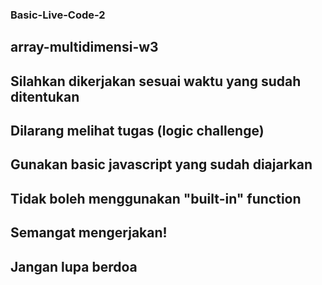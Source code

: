 ### Basic-Live-Code-2
## array-multidimensi-w3

## Silahkan dikerjakan sesuai waktu yang sudah ditentukan
## Dilarang melihat tugas (logic challenge)
## Gunakan basic javascript yang sudah diajarkan
## Tidak boleh menggunakan "built-in" function
## Semangat mengerjakan!
## Jangan lupa berdoa